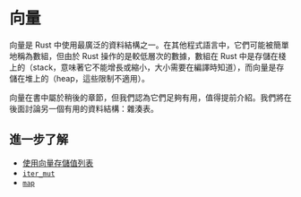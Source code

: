 # 向量

向量是 Rust 中使用最廣泛的資料結構之一。在其他程式語言中，它們可能被簡單地稱為數組，但由於 Rust 操作的是較低層次的數據，數組在 Rust 中是存儲在棧上的（stack，意味著它不能增長或縮小，大小需要在編譯時知道），而向量是存儲在堆上的（heap，這些限制不適用）。

向量在書中屬於稍後的章節，但我們認為它們足夠有用，值得提前介紹。我們將在後面討論另一個有用的資料結構：雜湊表。

## 進一步了解

- [使用向量存儲值列表](https://doc.rust-lang.org/stable/book/ch08-01-vectors.html)
- [`iter_mut`](https://doc.rust-lang.org/std/primitive.slice.html#method.iter_mut)
- [`map`](https://doc.rust-lang.org/std/iter/trait.Iterator.html#method.map)
